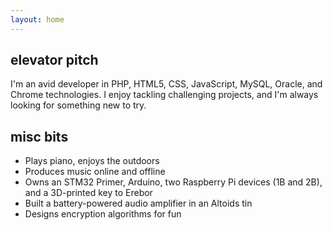 ```yaml
---
layout: home
---
```


## elevator pitch
I'm an avid developer in PHP, HTML5, CSS, JavaScript, MySQL, Oracle, and Chrome technologies. I enjoy tackling challenging projects, and I'm always looking for something new to try.

## misc bits
 - Plays piano, enjoys the outdoors
 - Produces music online and offline
 - Owns an STM32 Primer, Arduino, two Raspberry Pi devices (1B and 2B), and a 3D-printed key to Erebor
 - Built a battery-powered audio amplifier in an Altoids tin
 - Designs encryption algorithms for fun